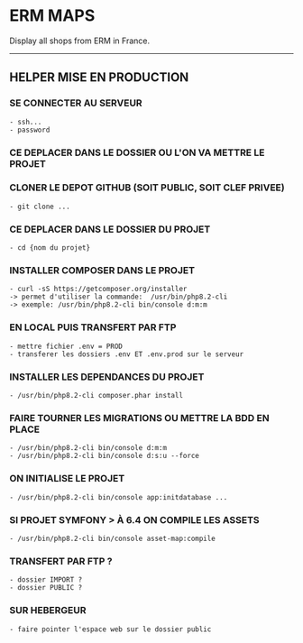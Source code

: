 # ERM MAPS
Display all shops from ERM in France.


***
## HELPER MISE EN PRODUCTION

### SE CONNECTER AU SERVEUR
    - ssh...
    - password

### CE DEPLACER DANS LE DOSSIER OU L'ON VA METTRE LE PROJET
### CLONER LE DEPOT GITHUB (SOIT PUBLIC, SOIT CLEF PRIVEE)
    - git clone ...

### CE DEPLACER DANS LE DOSSIER DU PROJET
    - cd {nom du projet}

### INSTALLER COMPOSER DANS LE PROJET
    - curl -sS https://getcomposer.org/installer
    -> permet d'utiliser la commande:  /usr/bin/php8.2-cli
    -> exemple: /usr/bin/php8.2-cli bin/console d:m:m

### EN LOCAL PUIS TRANSFERT PAR FTP
    - mettre fichier .env = PROD
    - transferer les dossiers .env ET .env.prod sur le serveur

### INSTALLER LES DEPENDANCES DU PROJET
    - /usr/bin/php8.2-cli composer.phar install

### FAIRE TOURNER LES MIGRATIONS OU METTRE LA BDD EN PLACE
    - /usr/bin/php8.2-cli bin/console d:m:m
    - /usr/bin/php8.2-cli bin/console d:s:u --force

### ON INITIALISE LE PROJET
    - /usr/bin/php8.2-cli bin/console app:initdatabase ...

### SI PROJET SYMFONY > À 6.4 ON COMPILE LES ASSETS
    - /usr/bin/php8.2-cli bin/console asset-map:compile

### TRANSFERT PAR FTP ?
    - dossier IMPORT ?
    - dossier PUBLIC ? 

### SUR HEBERGEUR
    - faire pointer l'espace web sur le dossier public